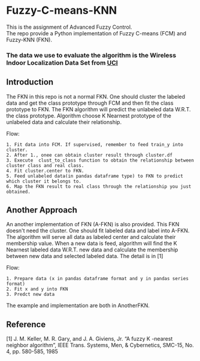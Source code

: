 # Fuzzy-C-means-KNN

This is the assignment of Advanced Fuzzy Control.  
The repo provide a Python implementation of Fuzzy C-means (FCM) and Fuzzy-KNN (FKN).  

### The data we use to evaluate the algorithm is the Wireless Indoor Localization Data Set from [UCI](https://archive.ics.uci.edu/ml/datasets/Wireless+Indoor+Localization)

## Introduction

The FKN in this repo is not a normal FKN. One should cluster the labeled data and get the class prototype through FCM and then fit the class prototype to FKN. The FKN algorithm will predict the unlabeled data W.R.T. the class prototype. Algorithm choose K Nearnest prototype of the unlabeled data and calculate their relationship.  

Flow:

    1. Fit data into FCM. If supervised, remember to feed train_y into cluster.
    2. After 1., onee can obtain cluster result through cluster.df
    3. Execute  clust_to_class function to obtain the relationship between cluster class and real class.
    4. Fit cluster.center to FKN.
    5. Feed unlabeled data(in pandas dataframe type) to FKN to predict which cluster it belongs to.
    6. Map the FKN result to real class through the relationship you just obtained.

## Another Approach

An another implementation of FKN (A-FKN) is also provided. This FKN doesn't need the cluster. One should fit labeled data and label into A-FKN. The algorithm will serve all data as labeled center and calculate their membership value. When a new data is feed, algorithm will find the K Nearnest labeled data W.R.T. new data and calculate the membership between new data and selected labeled data. The detail is in [1]

Flow:

    1. Prepare data (x in pandas dataframe format and y in pandas series format)
    2. Fit x and y into FKN
    3. Predct new data

The example and implementation are both in AnotherFKN.

## Reference

[1]	J. M. Keller, M. R. Gary, and J. A. Giviens, Jr. “A fuzzy K -nearest neighbor algorithm”, IEEE Trans. Systems, Men, & Cybernetics, SMC-15, No. 4, pp. 580-585, 1985
